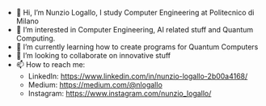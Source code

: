 - 👋 Hi, I’m Nunzio Logallo, I study Computer Engineering at Politecnico di Milano
- 👀 I’m interested in Computer Engineering, AI related stuff and Quantum Computing.
- 🌱 I’m currently learning how to create programs for Quantum Computers
- 💞️ I’m looking to collaborate on innovative stuff
- 📫 How to reach me:
  * LinkedIn: https://www.linkedin.com/in/nunzio-logallo-2b00a4168/
  * Medium: https://medium.com/@nlogallo
  * Instagram: https://www.instagram.com/nunzio_logallo/

<!---
nlogallo/nlogallo is a ✨ special ✨ repository because its `README.md` (this file) appears on your GitHub profile.
You can click the Preview link to take a look at your changes.
--->
